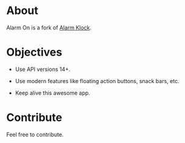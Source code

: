 # About

Alarm On is a fork of [Alarm Klock](https://code.google.com/p/kraigsandroid/).

# Objectives

* Use API versions 14+.

* Use modern features like floating action buttons, snack bars, etc.

* Keep alive this awesome app.

# Contribute

Feel free to contribute.
